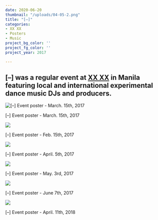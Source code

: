 ```yaml
---
date: 2020-06-20
thumbnail: "/uploads/04-05-2.png"
title: "[–]"
categories:
- XX XX
- Posters
- Music
project_bg_color: ''
project_fg_color: ''
project_year: 2017

---
```

## \[–\] was a regular event at [XX XX](20-20.asia "XX XX Manila") in Manila featuring local and international experimental dance music DJs and producers.

![\[–\] Event poster - March. 15th, 2017](/uploads/03-15.png)

\[–\] Event poster - March. 15th, 2017

![](/uploads/02-15.png)

\[–\] Event poster - Feb. 15th, 2017

![](/uploads/04-05-2.png)

\[–\] Event poster - April. 5th, 2017

![](/uploads/05-03-2.png)

\[–\] Event poster - May. 3rd, 2017

![](/uploads/06-07.png)

\[–\] Event poster - June 7th, 2017

![](/uploads/180411_-_poster-1_180411_v3_story.jpg)

\[–\] Event poster - April. 11th, 2018